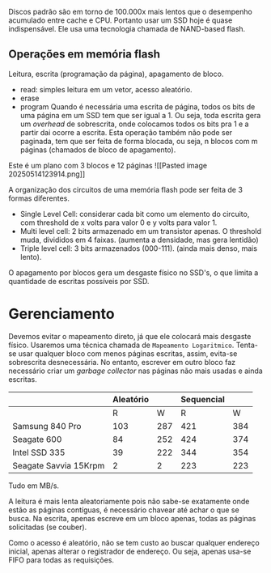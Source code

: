 Discos padrão são em torno de 100.000x mais lentos que o desempenho acumulado entre cache e CPU. Portanto usar um SSD hoje é quase indispensável. Ele usa uma tecnologia chamada de NAND-based flash.

## Operações em memória flash
Leitura, escrita (programação da página), apagamento de bloco.

- read: simples leitura em um vetor, acesso aleatório.
- erase
- program
Quando é necessária uma escrita de página, todos os bits de uma página em um SSD tem que ser igual a 1. Ou seja, toda escrita gera um *overhead* de sobrescrita, onde colocamos todos os bits pra 1 e a partir dai ocorre a escrita. Esta operação também não pode ser paginada, tem que ser feita de forma blocada, ou seja, n blocos com m páginas (chamados de bloco de apagamento).

Este é um plano com 3 blocos e 12 páginas
![[Pasted image 20250514123914.png]]

A organização dos circuitos de uma memória flash pode ser feita de 3 formas diferentes.
- Single Level Cell: considerar cada bit como um elemento do circuito, com threshold de x volts para valor 0 e y volts para valor 1.
- Multi level cell: 2 bits armazenado em um transistor apenas. O threshold muda, divididos em 4 faixas. (aumenta a densidade, mas gera lentidão)
- Triple level cell: 3 bits armazenados (000-111). (ainda mais denso, mais lento).

O apagamento por blocos gera um desgaste físico no SSD's, o que limita a quantidade de escritas possíveis por SSD.

# Gerenciamento
Devemos evitar o mapeamento direto, já que ele colocará mais desgaste físico. Usaremos uma técnica chamada de `Mapeamento Logaritmico`. Tenta-se usar qualquer bloco com menos páginas escritas, assim, evita-se sobrescrita desnecessária. No entanto, escrever em outro bloco faz necessário criar um *garbage collector* nas páginas não mais usadas e ainda escritas.

|                       | Aleatório |     | Sequencial |     |
| --------------------- | --------- | --- | ---------- | --- |
|                       | R         | W   | R          | W   |
| Samsung 840 Pro       | 103       | 287 | 421        | 384 |
| Seagate 600           | 84        | 252 | 424        | 374 |
| Intel SSD 335         | 39        | 222 | 344        | 354 |
| Seagate Savvia 15Krpm | 2         | 2   | 223        | 223 |
Tudo em MB/s.

A leitura é mais lenta aleatoriamente pois não sabe-se exatamente onde estão as páginas contíguas, é necessário chavear até achar o que se busca.
Na escrita, apenas escreve em um bloco apenas, todas as páginas solicitadas (se couber).

Como o acesso é aleatório, não se tem custo ao buscar qualquer endereço inicial, apenas alterar o registrador de endereço. Ou seja, apenas usa-se FIFO para todas as requisições.
